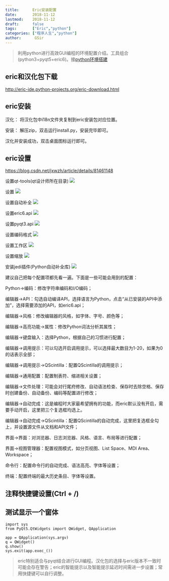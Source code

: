 ```yaml
---
title:      Eric安装配置
date:       2018-11-12
lastmod:    2018-11-12
draft:      false
tags:       ["Eric","python"]
categories: ["程序人生","python"]
author:      GSir
---
```


> 利用python进行高效GUI编程的环境配置介绍。工具组合(python3+pyqt5+eric6)。接[python环境搭建](https://www.gsir.top/post/2018-11-12-python%E7%8E%AF%E5%A2%83%E6%90%AD%E5%BB%BA/)

## eric和汉化包下载

http://eric-ide.python-projects.org/eric-download.html

## eric安装

汉化： 将汉化包中i18n文件夹复制到eric安装包对应位置。

安装： 解压zip，双击运行install.py，安装完毕即可。

汉化并安装成功，双击桌面图标运行即可。

## eric设置

https://blog.csdn.net/jxwzh/article/details/81461148

设置qt-tools(qt设计师所在目录)
![](https://img-blog.csdn.net/20180509143506110)

设置
![](https://img-blog.csdn.net/20180509143605825)

设置自动补全
![](https://img-blog.csdn.net/20180509143716855)

设置eric6.api
![](https://img-blog.csdn.net/20180509143716855)

设置pyqt3.api
![](https://img-blog.csdn.net/20180509151325378)

设置编码格式
![](https://img-blog.csdn.net/20180509151455911)

设置工作区
![](https://img-blog.csdn.net/2018050915160911)

设置缩放
![](https://img-blog.csdn.net/20180509151920308)

安装jedi插件(Python自动补全库)
![](https://img-blog.csdn.net/20180509152501126)


建议自己把每个配置项都先看一遍。下面是一些可能会用到的配置：

Python->编码：修改字符串编码和I/O编码；

编辑器->API：勾选自动编译API，选择语言为Python，点击“从已安装的API中添加”，选择需要添加的API，如eric6.api；

编辑器->风格：修改编辑器的风格，如字体、字号、颜色等；

编辑器->高亮功能->属性：修改Python词法分析其属性；

编辑器->键盘输入：选择Python，根据自己的习惯进行配置；

编辑器->调用提示：可以勾选开启调用提示，可以选择最大数目为1-20，如果为0的话表示全部；

编辑器->调用提示->QScintilla：配置QScintilla的调用提示；

编辑器->通用配置：配置制表符、缩进相关设置；

编辑器->文件处理：可能会对行尾府修改、自动语法检查、保存时去除空格、保存时创建备份、自动备份、编码等配置进行修改；

编辑器->自动完成：这是编程时大家最希望拥有的功能，而eric默认没有开启，需要手动开启，这里把三个复选框均选上。

编辑器->自动完成->QScintilla：配置QScintilla的自动完成，这里把复选框全勾上，并设置源文件从文档和API文件；

界面->界面：对浏览器、日志浏览器、风格、语言、布局等进行配置；

界面->视图管理器：配置视图模式，如分页视图、List Space、MDI Area、Workspace；

命令行：配置命令行的自动完成、语法高亮、字体等设置；

终端：配置终端的最大历史条目、字体等设置。

## 注释快捷键设置(Ctrl + /)



## 测试显示一个窗体

```
import sys
from PyQt5.QtWidgets import QWidget, QApplication

app = QApplication(sys.argv)
q = QWidget()
q.show()
sys.exit(app.exec_())
```

> eric特别适合与pyqt结合进行GUI编程。汉化包的选择与eric版本不一致时可能会存在警告；eric的智能提示以及智能提示延迟时间需进一步设置；常用快捷键可以自行调整。